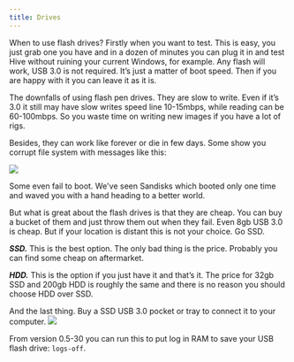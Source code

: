```yaml
---
title: Drives
---
```


When to use flash drives? Firstly when you want to test. This is easy, you just grab one you have and in a dozen of minutes you can plug it in and test Hive without ruining your current Windows, for example. Any flash will work, USB 3.0 is not required. It’s just a matter of boot speed. Then if you are happy with it you can leave it as it is.

The downfalls of using flash pen drives. They are slow to write. Even if it’s 3.0 it still may have slow writes speed line 10-15mbps, while reading can be 60-100mbps. So you waste time on writing new images if you have a lot of rigs.

Besides, they can work like forever or die in few days. Some show you corrupt file system with messages like this:

<img src="http://forum.hiveos.farm/uploads/editor/4f/bggzcyridn1z.jpg">

Some even fail to boot. We've seen Sandisks which booted only one time and waved you with a hand heading to a better world.

But what is great about the flash drives is that they are cheap. You can buy a bucket of them and just throw them out when they fail. Even 8gb USB 3.0 is cheap. But if your location is distant this is not your choice. Go SSD.

***SSD.*** This is the best option. The only bad thing is the price. Probably you can find some cheap on aftermarket.

***HDD.*** This is the option if you just have it and that’s it. The price for 32gb SSD and 200gb HDD is roughly the same and there is no reason you should choose HDD over SSD.

And the last thing. Buy a SSD USB 3.0 pocket or tray to connect it to your computer.
<img src="http://forum.hiveos.farm/uploads/editor/ac/d1xfobk7avkl.jpg">

From version 0.5-30 you can run this to put log in RAM to save your USB flash drive: `logs-off`.
